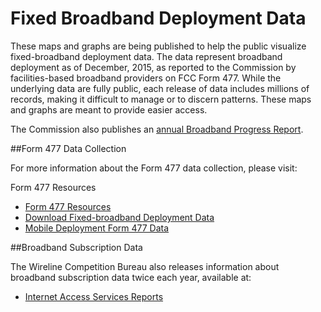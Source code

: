 # Fixed Broadband Deployment Data

These maps and graphs are being published to help the public visualize fixed-broadband deployment data. The data represent broadband deployment as of December, 2015, as reported to the Commission by facilities-based broadband providers on FCC Form 477. While the underlying data are fully public, each release of data includes millions of records, making it difficult to manage or to discern patterns. These maps and graphs are meant to provide easier access.

The Commission also publishes an [annual Broadband Progress Report](https://www.fcc.gov/reports-research/reports/broadband-progress-reports/2016-broadband-progress-report).

##Form 477 Data Collection

For more information about the Form 477 data collection, please visit:

Form 477 Resources
* [Form 477 Resources](https://www.fcc.gov/general/form-477-resources-filers)
* [Download Fixed-broadband Deployment Data](https://www.fcc.gov/general/broadband-deployment-data-fcc-form-477)
* [Mobile Deployment Form 477 Data](https://www.fcc.gov/mobile-deployment-form-477-data)

##Broadband Subscription Data

The Wireline Competition Bureau also releases information about broadband subscription data twice each year, available at:

* [Internet Access Services Reports](https://www.fcc.gov/reports-research/reports/internet-access-services-reports/internet-access-services-reports)
